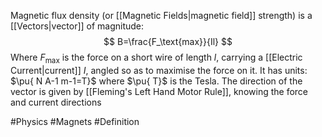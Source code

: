 Magnetic flux density (or [[Magnetic Fields|magnetic field]] strength) is a [[Vectors|vector]] of magnitude:
$$
B=\frac{F_\text{max}}{Il}
$$
Where $F_\text{max}$ is the force on a short wire of length $l$, carrying a [[Electric Current|current]] $I$, angled so as to maximise the force on it. It has units: $\pu{ N A-1  m-1=T}$ where $\pu{ T}$ is the Tesla. The direction of the vector is given by [[Fleming's Left Hand Motor Rule]], knowing the force and current directions

#Physics #Magnets #Definition